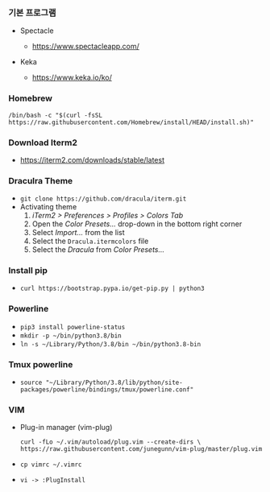 ### 기본 프로그램

* Spectacle

  * https://www.spectacleapp.com/

* Keka

  * https://www.keka.io/ko/

### Homebrew
`/bin/bash -c "$(curl -fsSL https://raw.githubusercontent.com/Homebrew/install/HEAD/install.sh)"`

### Download Iterm2

* https://iterm2.com/downloads/stable/latest

### Draculra Theme

* `git clone https://github.com/dracula/iterm.git`
* Activating theme
  1. *iTerm2 > Preferences > Profiles > Colors Tab*
  2. Open the *Color Presets...* drop-down in the bottom right corner
  3. Select *Import...* from the list
  4. Select the `Dracula.itermcolors` file
  5. Select the *Dracula* from *Color Presets...*

### Install pip

* `curl https://bootstrap.pypa.io/get-pip.py | python3`

### Powerline

* `pip3 install powerline-status`
* `mkdir -p ~/bin/python3.8/bin`
* `ln -s ~/Library/Python/3.8/bin ~/bin/python3.8-bin`

### Tmux powerline

* `source "~/Library/Python/3.8/lib/python/site-packages/powerline/bindings/tmux/powerline.conf"`

### VIM

* Plug-in manager (vim-plug)

  `curl -fLo ~/.vim/autoload/plug.vim --create-dirs \
      https://raw.githubusercontent.com/junegunn/vim-plug/master/plug.vim`

* `cp vimrc ~/.vimrc`
* `vi -> :PlugInstall`
